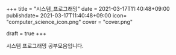 +++
title = "시스템_프로그래밍"
date = 2021-03-17T11:40:48+09:00
publishdate= 2021-03-17T11:40:48+09:00
icon= "computer_science_icon.png"
cover = "cover.png"

draft = true
+++

시스템 프로그래밍 공부모음입니다. 